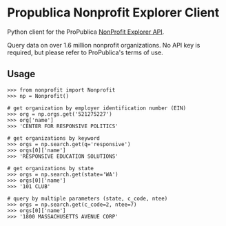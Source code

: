 # Propublica Nonprofit Explorer Client
Python client for the ProPublica [NonProfit Explorer API](https://www.propublica.org/datastore/api/nonprofit-explorer-api "ProPublica Nonprofit Explorer API docs").

Query data on over 1.6 million nonprofit organizations. No API key is required, but please refer to ProPublica's terms of use.

## Usage
```
>>> from nonprofit import Nonprofit
>>> np = Nonprofit()

# get organization by employer identification number (EIN)
>>> org = np.orgs.get('521275227')
>>> org['name']
>>> 'CENTER FOR RESPONSIVE POLITICS'

# get organizations by keyword
>>> orgs = np.search.get(q='responsive')
>>> orgs[0]['name']
>>> 'RESPONSIVE EDUCATION SOLUTIONS'

# get organizations by state
>>> orgs = np.search.get(state='WA')
>>> orgs[0]['name']
>>> '101 CLUB'

# query by multiple parameters (state, c_code, ntee)
>>> orgs = np.search.get(c_code=2, ntee=7)
>>> orgs[0]['name']
>>> '1800 MASSACHUSETTS AVENUE CORP'
```